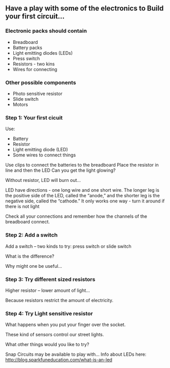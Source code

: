 ## Have a play with some of the electronics to Build your first circuit…

### Electronic packs should contain
- Breadboard
- Battery packs
- Light emitting diodes (LEDs)
- Press switch
- Resistors - two kins
- Wires for connecting

### Other possible components
- Photo sensitive resistor
- Slide switch
- Motors

### Step 1: Your first cicuit
Use:
- Battery
- Resistor
- Light emitting diode (LED)
- Some wires to connect things

Use clips to connect the batteries to the breadboard 
Place the resistor in line and then the LED
Can you get the light glowing?

Without resistor, LED will burn out…

LED have directions - one long wire and one short wire. The longer leg is the positive side of the LED, called the “anode,” and the shorter leg is the negative side, called the “cathode.” 
It only works one way - turn it around if there is not light

Check all your connections and remember how the channels of the breadboard connect.

### Step 2: Add a switch

Add a switch – two kinds to try: press switch or slide switch

What is the difference?

Why might one be useful…

### Step 3: Try different sized resistors

Higher resistor – lower amount of light… 

Because resistors restrict the amount of electricity. 

### Step 4: Try Light sensitive resistor
What happens when you put your finger over the socket. 

These kind of sensors control our street lights. 

What other things would you like to try?

Snap Circuits may be available to play with…
Info about LEDs here: http://blog.sparkfuneducation.com/what-is-an-led
